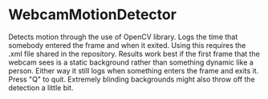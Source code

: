 # WebcamMotionDetector
Detects motion through the use of OpenCV library. Logs the time that somebody entered the frame and when it exited. Using this requires the .xml file shared in the repository. Results work best if the first frame that the webcam sees is a static background rather than something dynamic like a person. Either way it still logs when something enters the frame and exits it. Press "Q" to quit. Extremely blinding backgrounds might also throw off the detection a little bit.
